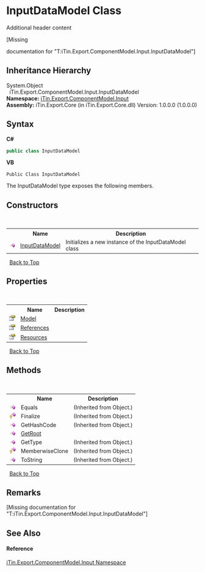 # InputDataModel Class
Additional header content 

\[Missing <summary> documentation for "T:iTin.Export.ComponentModel.Input.InputDataModel"\]


## Inheritance Hierarchy
System.Object<br />&nbsp;&nbsp;iTin.Export.ComponentModel.Input.InputDataModel<br />
**Namespace:**&nbsp;<a href="ecb5b195-9cf6-cd2f-1a84-5e83a0fe636f">iTin.Export.ComponentModel.Input</a><br />**Assembly:**&nbsp;iTin.Export.Core (in iTin.Export.Core.dll) Version: 1.0.0.0 (1.0.0.0)

## Syntax

**C#**<br />
``` C#
public class InputDataModel
```

**VB**<br />
``` VB
Public Class InputDataModel
```

The InputDataModel type exposes the following members.


## Constructors
&nbsp;<table><tr><th></th><th>Name</th><th>Description</th></tr><tr><td>![Public method](media/pubmethod.gif "Public method")</td><td><a href="b7cdb367-603d-7df2-b3eb-706fae2085e7">InputDataModel</a></td><td>
Initializes a new instance of the InputDataModel class</td></tr></table>&nbsp;
<a href="#inputdatamodel-class">Back to Top</a>

## Properties
&nbsp;<table><tr><th></th><th>Name</th><th>Description</th></tr><tr><td>![Public property](media/pubproperty.gif "Public property")</td><td><a href="4518d9c2-34a0-51f6-7b93-7ca8e5c544fe">Model</a></td><td /></tr><tr><td>![Public property](media/pubproperty.gif "Public property")</td><td><a href="abd2b565-d0c2-9d65-8243-484e066e87f2">References</a></td><td /></tr><tr><td>![Public property](media/pubproperty.gif "Public property")</td><td><a href="aa30ea1b-7e44-bb5c-3b50-9ee064c3a128">Resources</a></td><td /></tr></table>&nbsp;
<a href="#inputdatamodel-class">Back to Top</a>

## Methods
&nbsp;<table><tr><th></th><th>Name</th><th>Description</th></tr><tr><td>![Public method](media/pubmethod.gif "Public method")</td><td>Equals</td><td> (Inherited from Object.)</td></tr><tr><td>![Protected method](media/protmethod.gif "Protected method")</td><td>Finalize</td><td> (Inherited from Object.)</td></tr><tr><td>![Public method](media/pubmethod.gif "Public method")</td><td>GetHashCode</td><td> (Inherited from Object.)</td></tr><tr><td>![Public method](media/pubmethod.gif "Public method")</td><td><a href="6878b4b1-cef6-7627-c908-76c2dcd06c12">GetRoot</a></td><td /></tr><tr><td>![Public method](media/pubmethod.gif "Public method")</td><td>GetType</td><td> (Inherited from Object.)</td></tr><tr><td>![Protected method](media/protmethod.gif "Protected method")</td><td>MemberwiseClone</td><td> (Inherited from Object.)</td></tr><tr><td>![Public method](media/pubmethod.gif "Public method")</td><td>ToString</td><td> (Inherited from Object.)</td></tr></table>&nbsp;
<a href="#inputdatamodel-class">Back to Top</a>

## Remarks
\[Missing <remarks> documentation for "T:iTin.Export.ComponentModel.Input.InputDataModel"\]

## See Also


#### Reference
<a href="ecb5b195-9cf6-cd2f-1a84-5e83a0fe636f">iTin.Export.ComponentModel.Input Namespace</a><br />